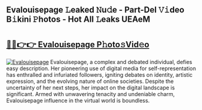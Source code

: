 ## Evalouisepage 𝙻eaked 𝙽u𝚍e - Part-Del 𝚅𝚒deo B𝚒kini 𝙿hotos - Hot All 𝙻eaks UEAeM

# <h2><a href="http://ld1x07v.urlbe.top/?page=Evalouisepage">🔗🔗👉👉 Evalouisepage P𝚑oto𝚜Vid𝚎o</a></h2>

[![Evalouisepage](https://i.imgur.com/eBuTRDB.gif)](http://ld1x07v.urlbe.top/?page=Evalouisepage)
Evalouisepage, a complex and debated individual, defies easy description. Her pioneering use of digital media for self-representation has enthralled and infuriated followers, igniting debates on identity, artistic expression, and the evolving nature of online societies. Despite the uncertainty of her next steps, her impact on the digital landscape is significant. Armed with unwavering tenacity and undeniable charm, Evalouisepage influence in the virtual world is boundless.
